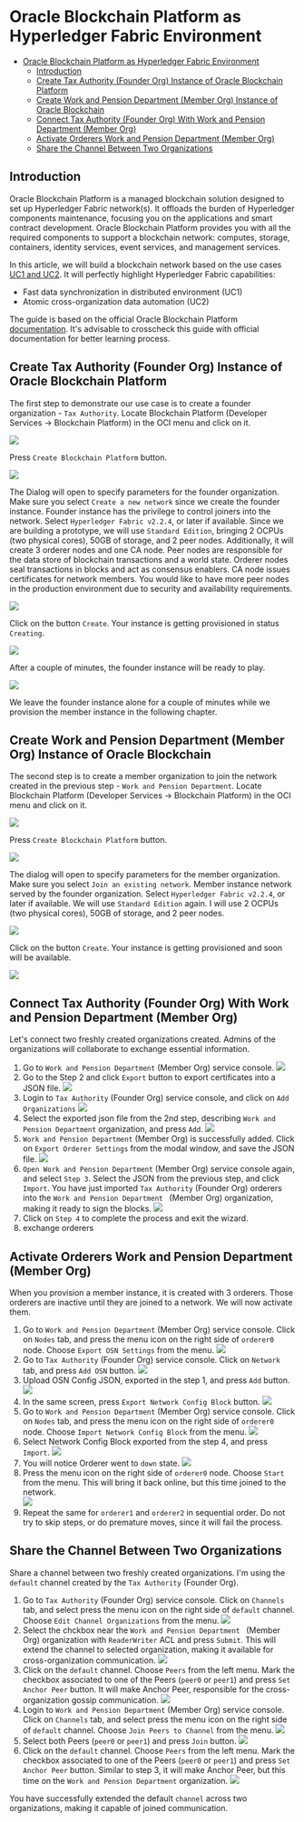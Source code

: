 # Oracle Blockchain Platform as Hyperledger Fabric Environment
- [Oracle Blockchain Platform as Hyperledger Fabric Environment](#oracle-blockchain-platform-as-hyperledger-fabric-environment)
  - [Introduction](#introduction)
  - [Create Tax Authority (Founder Org) Instance of Oracle Blockchain Platform](#create-tax-authority-founder-org-instance-of-oracle-blockchain-platform)
  - [Create Work and Pension Department (Member Org) Instance of Oracle Blockchain](#create-work-and-pension-department-member-org-instance-of-oracle-blockchain)
  - [Connect Tax Authority (Founder Org) With Work and Pension Department (Member Org)](#connect-tax-authority-founder-org-with-work-and-pension-department-member-org)
  - [Activate Orderers Work and Pension Department (Member Org)](#activate-orderers-work-and-pension-department-member-org)
  - [Share the Channel Between Two Organizations](#share-the-channel-between-two-organizations)

## Introduction
Oracle Blockchain Platform is a managed blockchain solution designed to set up Hyperledger Fabric network(s). It offloads the burden of Hyperledger components maintenance, focusing you on the applications and smart contract development. Oracle Blockchain Platform provides you with all the required components to support a blockchain network: computes, storage, containers, identity services, event services, and management services.

In this article, we will build a blockchain network based on the use cases [UC1 and UC2](../01-blockchain-intro/README.md#why-would-you-use-oracle-blockchain-platform). It will perfectly highlight Hyperledger Fabric capabilities:
* Fast data synchronization in distributed environment (UC1)
* Atomic cross-organization data automation (UC2)

The guide is based on the official Oracle Blockchain Platform [documentation](https://docs.oracle.com/en/cloud/paas/blockchain-cloud/usingoci/add-obcs-participant-organizations-network.html#GUID-2AD5218E-1CD3-4FCD-BFBC-5DD404F61443). It's advisable to crosscheck this guide with official documentation for better learning process.

## Create Tax Authority (Founder Org) Instance of Oracle Blockchain Platform
The first step to demonstrate our use case is to create a founder organization - ```Tax Authority```.
Locate Blockchain Platform (Developer Services -> Blockchain Platform) in the OCI menu and click on it.      

![](images/general-menu-1.png)

Press ```Create Blockchain Platform``` button.

![](images/founder-create-1.png)

The Dialog will open to specify parameters for the founder organization. Make sure you select ```Create a new network``` since we create the founder instance. Founder instance has the privilege to control joiners into the network. Select ```Hyperledger Fabric v2.2.4```, or later if available. Since we are building a prototype, we will use ```Standard Edition```, bringing 2 OCPUs (two physical cores), 50GB of storage, and 2 peer nodes.
Additionally, it will create 3 orderer nodes and one CA node. Peer nodes are responsible for the data store of blockchain transactions and a world state. Orderer nodes seal transactions in blocks and act as consensus enablers. CA node issues certificates for network members. You would like to have more peer nodes in the production environment due to security and availability requirements.

![](images/founder-create-2.png)

Click on the button ```Create```. Your instance is getting provisioned in status ```Creating```.

![](images/founder-create-3.png)

After a couple of minutes, the founder instance will be ready to play.

![](images/founder-create-4.png)

We leave the founder instance alone for a couple of minutes while we provision the member instance in the following chapter.

## Create Work and Pension Department (Member Org) Instance of Oracle Blockchain
The second step is to create a member organization to join the network created in the previous step - ```Work and Pension Department```.
Locate Blockchain Platform (Developer Services -> Blockchain Platform) in the OCI menu and click on it.

![](images/general-menu-1.png)

Press ```Create Blockchain Platform``` button.

![](images/founder-create-1.png)

The dialog will open to specify parameters for the member organization. Make sure you select ```Join an existing network```. Member instance network served by the founder organization. Select ```Hyperledger Fabric v2.2.4```, or later if available. We will use ```Standard Edition``` again. I will use 2 OCPUs (two physical cores), 50GB of storage, and 2 peer nodes.

![](images/member-create-1.png)

Click on the button ```Create```. Your instance is getting provisioned and soon will be available.

![](images/member-create-2.png)

## Connect Tax Authority (Founder Org) With Work and Pension Department (Member Org)
Let's connect two freshly created organizations created. Admins of the organizations will collaborate to exchange essential information.

1. Go to ```Work and Pension Department``` (Member Org) service console.
![](images/connect-export-certificates-member-1.png)
2. Go to the Step 2 and click ```Export``` button to export certificates into a JSON file.
![](images/connect-export-certificates-member-2.png)
3. Login to ```Tax Authority``` (Founder Org) service console, and click on ```Add Organizations```
![](images/connect-export-certificates-member-3.png)
4. Select the exported json file from the 2nd step, describing ```Work and Pension Department``` organization, and press ```Add```.
![](images/connect-export-certificates-member-4.png)
5. ```Work and Pension Department``` (Member Org) is successfully added. Click on ```Export Orderer Settings``` from the modal window, and save the JSON file.
![](images/connect-export-certificates-member-5.png)
6. ```Open Work and Pension Department``` (Member Org) service console again, and select ```Step 3```. Select the JSON from the previous step, and click ```Import```. You have just imported ```Tax Authority``` (Founder Org) orderers into the  ```Work and Pension Department ``` (Member Org) organization, making it ready to sign the blocks.
![](images/connect-export-certificates-member-6.png)
7. Click on ```Step 4``` to complete the process and exit the wizard.
8. exchange orderers

## Activate Orderers Work and Pension Department (Member Org)
When you provision a member instance, it is created with 3 orderers. Those orderers are inactive until they are joined to a network. We will now activate them.

1. Go to ```Work and Pension Department``` (Member Org) service console. Click on ```Nodes``` tab, and press the menu icon on the right side of ```orderer0``` node. Choose ```Export OSN Settings``` from the menu.
![](images/connect-share-orderer-1.png)
2. Go to ```Tax Authority``` (Founder Org) service console. Click on ```Network``` tab, and press  ```Add OSN``` button.
![](images/connect-share-orderer-2.png)
3. Upload OSN Config JSON, exported in the step 1, and press  ```Add``` button.
![](images/connect-share-orderer-3.png)
4. In the same screen, press  ```Export Network Config Block``` button.
![](images/connect-share-orderer-4.png)
5. Go to ```Work and Pension Department``` (Member Org) service console. Click on ```Nodes``` tab, and press the menu icon on the right side of ```orderer0``` node. Choose ```Import Network Config Block``` from the menu.
![](images/connect-share-orderer-5.png)
6. Select Network Config Block exported from the step 4, and press ```Import```.
![](images/connect-share-orderer-6.png)
7. You will notice Orderer went to ```down``` state.
![](images/connect-share-orderer-7.png)
8. Press the menu icon on the right side of ```orderer0``` node. Choose ```Start``` from the menu. This will bring it back online, but this time joined to the network.  
![](images/connect-share-orderer-8.png)
9. Repeat the same for ```orderer1``` and ```orderer2``` in sequential order. Do not try to skip steps, or do premature moves, since it will fail the process.

## Share the Channel Between Two Organizations
Share a channel between two freshly created organizations. I'm using the ```default``` channel created by the ```Tax Authority``` (Founder Org).

1. Go to ```Tax Authority``` (Founder Org) service console. Click on ```Channels``` tab, and select press the menu icon on the right side of ```default``` channel. Choose ```Edit Channel Organizations``` from the menu.
![](images/connect-join-channel-2.png)
2. Select the chckbox near the ```Work and Pension Department ``` (Member Org) organization with ```ReaderWriter``` ACL and press ```Submit```. This will extend the channel to selected organization, making it available for cross-organization communication.
![](images/connect-join-channel-3.png)
3. Click on the ```default``` channel. Choose ```Peers``` from the left menu. Mark the checkbox associated to one of the Peers (```peer0``` or ```peer1```) and press ```Set Anchor Peer``` button. It will make Anchor Peer, responsible for the cross-organization gossip communication.
![](images/connect-join-channel-1.png)
4. Login to ```Work and Pension Department``` (Member Org) service console. Click on ```Channels``` tab, and select press the menu icon on the right side of ```default``` channel. Choose ```Join Peers to Channel``` from the menu.
![](images/connect-join-channel-4.png)
5. Select both Peers (```peer0``` or ```peer1```) and press ```Join``` button.
![](images/connect-join-channel-5.png)
6. Click on the ```default``` channel. Choose ```Peers``` from the left menu. Mark the checkbox associated to one of the Peers (```peer0``` or ```peer1```) and press ```Set Anchor Peer``` button. Similar to step 3, it will make Anchor Peer, but this time on the ```Work and Pension Department``` organization.
![](images/connect-join-channel-6.png)

You have successfully extended the default ```channel``` across two organizations, making it capable of joined communication.